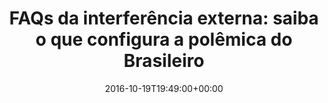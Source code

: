 ---
layout: post
title: "FAQs da interferência externa: saiba o que configura a polêmica do Brasileiro"
date: 2016-10-19T19:49:00+00:00
external_link: "http://globoesporte.globo.com/futebol/brasileirao-serie-a/noticia/2016/10/faqs-da-interferencia-externa-saiba-o-que-configura-polemica-do-brasileiro.html"
categories: news globo.com
---